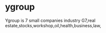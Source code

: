 # ygroup
Ygroup is 7 small companies industry G7,real estate,stocks,workshop,oil,health,business,law,
